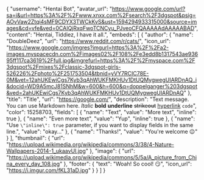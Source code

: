 {
  "username": "Hentai Bot",
  "avatar_url": "https://www.google.com/url?sa=i&url=https%3A%2F%2Fwww.xnxx.com%2Fsearch%2F3dgspot&psig=AOvVaw2Ztqi4sMF9CDYX3TWCkKvS&ust=1594294933315000&source=images&cd=vfe&ved=0CAIQjRxqFwoTCNCyu_PJveoCFQAAAAAdAAAAABAD",
  "content": "Hentai, Tiddiez, I have it all.",
  "embeds": [
   {
      "author": {
        "name": "DoubleDeez",
        "url": "https://www.reddit.com/r/cats/",
        "icon_url": "https://www.google.com/imgres?imgurl=https%3A%2F%2Fa2-images.myspacecdn.com%2Fimages02%2F108%2Fe3edd8b1317543ae93695ff117ca3619%2Ffull.jpg&imgrefurl=https%3A%2F%2Fmyspace.com%2F3dgspot%2Fmixes%2Fclassic-3dgspot-girls-526226%2Fphoto%2F251753504&tbnid=yVY7RCIC78E-0M&vet=12ahUKEwiCgs7Kyb3qAhWUKFMKHUv1DtUQMygwegUIARDnAQ..i&docid=WD9A5mcJ81SNhM&w=600&h=600&q=doppelganger%203dgspot&ved=2ahUKEwiCgs7Kyb3qAhWUKFMKHUv1DtUQMygwegUIARDnAQ"
      },
      "title": "Title",
      "url": "https://google.com/",
      "description": "Text message. You can use Markdown here. *Italic* **bold** __underline__ ~~strikeout~~ [hyperlink](https://google.com) `code`",
      "color": 15258703,
      "fields": [
        {
          "name": "Text",
          "value": "More text",
          "inline": true
        },
        {
          "name": "Even more text",
          "value": "Yup",
          "inline": true
        },
        {
          "name": "Use `\"inline\": true` parameter, if you want to display fields in the same line.",
          "value": "okay..."
        },
        {
          "name": "Thanks!",
          "value": "You're welcome :wink:"
        }
      ],
      "thumbnail": {
        "url": "https://upload.wikimedia.org/wikipedia/commons/3/38/4-Nature-Wallpapers-2014-1_ukaavUI.jpg"
      },
      "image": {
        "url": "https://upload.wikimedia.org/wikipedia/commons/5/5a/A_picture_from_China_every_day_108.jpg"
      },
      "footer": {
        "text": "Woah! So cool! :smirk:",
        "icon_url": "https://i.imgur.com/fKL31aD.jpg"
      }
    }
  ]
}
